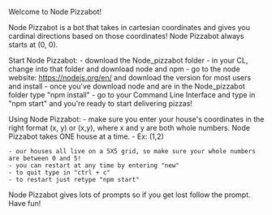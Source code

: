 Welcome to Node Pizzabot!

Node Pizzabot is a bot that takes in cartesian coordinates and gives you cardinal directions based on those coordinates! Node Pizzabot always starts at (0, 0). 

Start Node Pizzabot:
	- download the Node_pizzabot folder
	- in your CL, change into that folder and download node and npm
		- go to the node website: https://nodejs.org/en/ and download the version for most users and install 
		- once you've download node and are in the Node_pizzabot folder type "npm install" 
	- go to your Command Line Interface and type in "npm start" and you're ready to start delivering pizzas!

Using Node Pizzabot:
	- make sure you enter your house's coordinates in the right format (x, y) or (x,y), where x and y are both whole numbers. Node Pizzabot takes ONE house at a time.
		- Ex: (1,2)
	
	- our houses all live on a 5X5 grid, so make sure your whole numbers are between 0 and 5!
	- you can restart at any time by entering "new"
	- to quit type in "ctrl + c"
	- to restart just retype "npm start"
	

Node Pizzabot gives lots of prompts so if you get lost follow the prompt. Have fun!